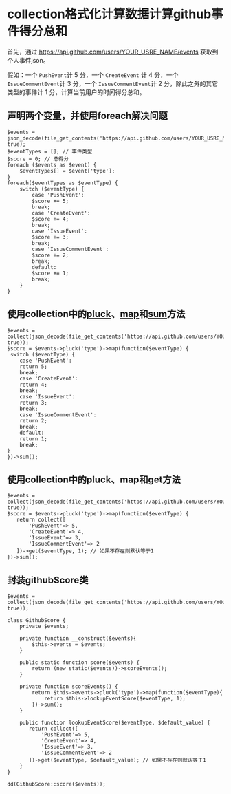 # collection格式化计算数据计算github事件得分总和

首先，通过 https://api.github.com/users/YOUR_USRE_NAME/events 获取到个人事件json。

假如：一个 `PushEvent`计 5 分，一个 `CreateEvent` 计 4 分，一个`IssueCommentEvent`计 3 分，一个 `IssueCommentEvent`计 2 分，除此之外的其它类型的事件计 1 分，计算当前用户的时间得分总和。



## 声明两个变量，并使用foreach解决问题

```
$events = json_decode(file_get_contents('https://api.github.com/users/YOUR_USRE_NAME/events'), true);
$eventTypes = []; // 事件类型
$score = 0; // 总得分
foreach ($events as $event) {
    $eventTypes[] = $event['type'];
}
foreach($eventTypes as $eventType) {
    switch ($eventType) {
        case 'PushEvent':
        $score += 5;
        break;
        case 'CreateEvent':
        $score += 4;
        break;
        case 'IssueEvent':
        $score += 3;
        break;
        case 'IssueCommentEvent':
        $score += 2;
        break;
        default:
        $score += 1;
        break;
    }
}
```

## 使用collection中的[pluck](/collections/pluck.md)、[map](/collections/map.md)和[sum](/collections/sum.md)方法

```
$events = collect(json_decode(file_get_contents('https://api.github.com/users/YOUR_USRE_NAME/events'), true));
$score = $events->pluck('type')->map(function($eventType) {
 switch ($eventType) {
    case 'PushEvent':
    return 5;
    break;
    case 'CreateEvent':
    return 4;
    break;
    case 'IssueEvent':
    return 3;
    break;
    case 'IssueCommentEvent':
    return 2;
    break;
    default:
    return 1;
    break;
}
})->sum();
```

## 使用collection中的pluck、map和get方法

```
$events = collect(json_decode(file_get_contents('https://api.github.com/users/YOUR_USRE_NAME/events'), true));
$score = $events->pluck('type')->map(function($eventType) {
   return collect([
       'PushEvent'=> 5,
       'CreateEvent'=> 4,
       'IssueEvent'=> 3,
       'IssueCommentEvent'=> 2
   ])->get($eventType, 1); // 如果不存在则默认等于1
})->sum();
```

## 封装githubScore类

```
$events = collect(json_decode(file_get_contents('https://api.github.com/users/YOUR_USRE_NAME/events'), true));

class GithubScore {
    private $events;

    private function __construct($events){
        $this->events = $events;
    }

    public static function score($events) {
        return (new static($events))->scoreEvents();
    }

    private function scoreEvents() {
        return $this->events->pluck('type')->map(function($eventType){
            return $this->lookupEventScore($eventType, 1);
        })->sum();
    }

    public function lookupEventScore($eventType, $default_value) {
       return collect([
           'PushEvent'=> 5,
           'CreateEvent'=> 4,
           'IssueEvent'=> 3,
           'IssueCommentEvent'=> 2
       ])->get($eventType, $default_value); // 如果不存在则默认等于1
    }
}

dd(GithubScore::score($events));
```

